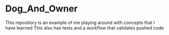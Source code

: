 # Dog_And_Owner
This repository is an example of me playing around with concepts that I have learned
This also has tests and a workflow that validates pushed code
